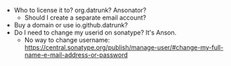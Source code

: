 * Who to license it to?  org.datrunk?  Ansonator?
	* Should I create a separate email account?
* Buy a domain or use io.github.datrunk?
* Do I need to change my userid on sonatype?  It's Anson.
	* No way to change username: https://central.sonatype.org/publish/manage-user/#change-my-full-name-e-mail-address-or-password